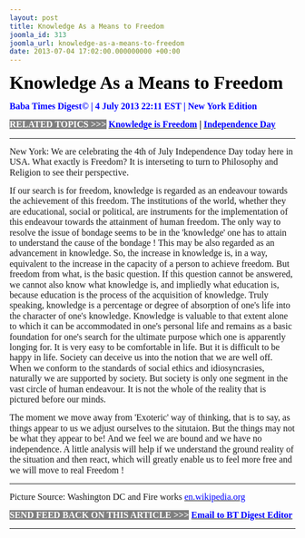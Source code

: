 ```yaml
---
layout: post
title: Knowledge As a Means to Freedom
joomla_id: 313
joomla_url: knowledge-as-a-means-to-freedom
date: 2013-07-04 17:02:00.000000000 +00:00
---
```

<p style="text-align: justify;"><span style="font-size: 24pt; color: #000000;"><strong><span style="font-family: book antiqua,palatino;"><span style="line-height: 115%;">Knowledge As a Means to Freedom</span></span></strong></span></p>
<p style="text-align: justify;"><strong><span style="font-family: book antiqua,palatino; font-size: 12pt; color: #3366ff;"><span style="line-height: 115%;"><span style="color: #0000ff;">Baba Times Digest© | 4 July 2013 22:11 EST | New York Edition</span><br /></span></span></strong></p>
<p style="text-align: justify;"><strong><span style="font-family: book antiqua,palatino; font-size: 12pt; color: #3366ff;"><span style="line-height: 115%;"><span style="color: #000000;"><span style="background-color: #808080; color: #ffffff;">RELATED TOPICS &gt;&gt;&gt;</span> <a href="http://www.swami-krishnananda.org/fest/fest_07.html"><span style="color: #0000ff;"><span style="color: #0000ff;">Knowledge is Freedom</span></span></a><a href="http://abcnews.go.com/blogs/politics/2013/06/obama-urges-congress-to-pass-immigration-reform/"><span style="color: #0000ff;"><span style="color: #0000ff;"></span></span></a> | <a href="http://en.wikipedia.org/wiki/Independence_Day_%28United_States%29"><span style="color: #0000ff;"><span style="color: #0000ff;">Independence Day</span></span></a> <br /></span></span></span></strong></p>
<hr />
<p><span style="font-size: 12pt; font-family: book antiqua,palatino;"><span style="line-height: 115%;">New York: We are celebrating the 4th of July Independence Day today here in USA. What exactly is Freedom? It is interseting to turn to Philosophy and Religion to see their perspective.</span></span></p>
<p><span style="font-size: 12pt; font-family: book antiqua,palatino;"><span style="line-height: 115%;">If our search is for freedom, knowledge is regarded as an endeavour towards the achievement of this freedom. The institutions of the world, whether they are educational, social or political, are instruments for the implementation of this endeavour towards the attainment of human freedom. The only way to resolve the issue of bondage seems to be in the 'knowledge' one has to attain to understand the cause of the bondage ! This may be also regarded as an advancement in knowledge. So, the increase in knowledge is, in a way, equivalent to the increase in the capacity of a person to achieve freedom. But freedom from what, is the basic question. If this question cannot be answered, we cannot also know what knowledge is, and impliedly what education is, because education is the process of the acquisition of knowledge. Truly speaking, knowledge is a percentage or degree of absorption of one's life into the character of one's knowledge. Knowledge is valuable to that extent alone to which it can be accommodated in one's personal life and remains as a basic foundation for one's search for the ultimate purpose which one is apparently longing for. It is very easy to be comfortable in life. But it is difficult to be happy in life. Society can deceive us into the notion that we are well off. When we conform to the standards of social ethics and idiosyncrasies, naturally we are supported by society. But society is only one segment in the vast circle of human endeavour. It is not the whole of the reality that is pictured before our minds.<br /></span></span></p>
<p><span style="font-size: 12pt; font-family: book antiqua,palatino;"><span style="line-height: 115%;">The moment we move away from 'Exoteric' way of thinking, that is to say, as things appear to us we adjust ourselves to the situtaion. But the things may not be what they appear to be! And we feel we are bound and we have no independence. A little analysis will help if we understand the ground reality of the situation and then react, which will greatly enable us to feel more free and we will move to real Freedom !<br /></span></span></p>
<hr />
<p><span style="font-family: book antiqua,palatino; font-size: 12pt;">Picture Source: Washington DC and Fire works <a href="http://en.wikipedia.org/wiki/Independence_Day_%28United_States%29"><span style="color: #0000ff;"><span style="color: #0000ff;">en.wikipedia.org</span></span></a><span style="color: #0000ff;"><span style="color: #0000ff;"><span style="color: #000000;"></span></span></span></span></p>
<p><span style="font-family: book antiqua,palatino; font-size: 12pt;"><span style="color: #0000ff;"><span style="color: #0000ff;"><span style="font-size: 11pt; line-height: 115%; font-family: 'Book Antiqua','serif';"><strong><span style="font-family: book antiqua,palatino; font-size: 12pt; color: #3366ff;"><span style="line-height: 115%;"><span style="color: #000000;"><span style="background-color: #808080; color: #ffffff;">SEND FEED BACK ON THIS ARTICLE &gt;&gt;&gt;</span> <a href="mailto:thebabatimes@gmail.com"><span style="color: #0000ff;"><span style="color: #0000ff;">Email to BT Digest Editor</span></span></a><br /></span></span></span></strong></span></span></span></span></p>
<hr />
<p>&nbsp;</p>
